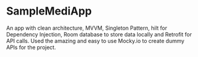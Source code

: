 # SampleMediApp

An app with clean architecture, MVVM, Singleton Pattern, hilt for Dependency Injection, Room database to store data locally and Retrofit for API calls. 
Used the amazing and easy to use Mocky.io to create dummy APIs for the project. 

